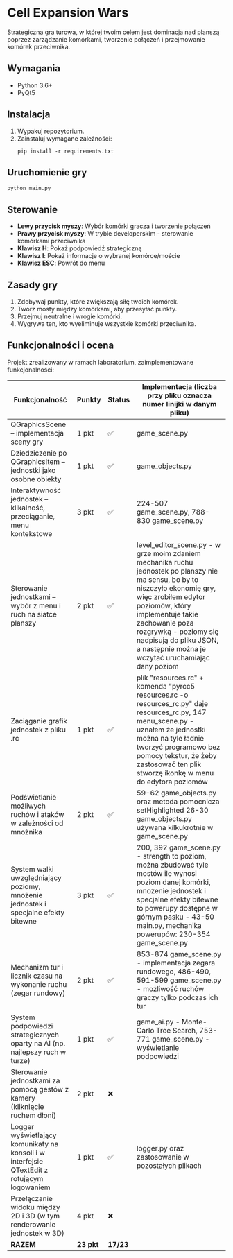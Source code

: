 # Cell Expansion Wars

Strategiczna gra turowa, w której twoim celem jest dominacja nad planszą poprzez zarządzanie komórkami, tworzenie połączeń i przejmowanie komórek przeciwnika.

## Wymagania

- Python 3.6+
- PyQt5

## Instalacja

1. Wypakuj repozytorium.
2. Zainstaluj wymagane zależności:
   ```
   pip install -r requirements.txt
   ```

## Uruchomienie gry

```
python main.py
```

## Sterowanie

- **Lewy przycisk myszy**: Wybór komórki gracza i tworzenie połączeń
- **Prawy przycisk myszy**: W trybie developerskim - sterowanie komórkami przeciwnika
- **Klawisz H**: Pokaż podpowiedź strategiczną
- **Klawisz I**: Pokaż informacje o wybranej komórce/moście
- **Klawisz ESC**: Powrót do menu

## Zasady gry

1. Zdobywaj punkty, które zwiększają siłę twoich komórek.
2. Twórz mosty między komórkami, aby przesyłać punkty.
3. Przejmuj neutralne i wrogie komórki.
4. Wygrywa ten, kto wyeliminuje wszystkie komórki przeciwnika.

## Funkcjonalności i ocena

Projekt zrealizowany w ramach laboratorium, zaimplementowane funkcjonalności:

| Funkcjonalność | Punkty | Status | Implementacja (liczba przy pliku oznacza numer linijki w danym pliku)|
|----------------|--------|--------|--------|
| QGraphicsScene – implementacja sceny gry | 1 pkt | ✅ | game_scene.py |
| Dziedziczenie po QGraphicsItem – jednostki jako osobne obiekty | 1 pkt | ✅ | game_objects.py |
| Interaktywność jednostek – klikalność, przeciąganie, menu kontekstowe | 3 pkt | ✅ | 224-507 game_scene.py, 788-830 game_scene.py |
| Sterowanie jednostkami – wybór z menu i ruch na siatce planszy | 2 pkt | ✅ | level_editor_scene.py - w grze moim zdaniem mechanika ruchu jednostek po planszy nie ma sensu, bo by to niszczyło ekonomię gry, więc zrobiłem edytor poziomów, który implementuje takie zachowanie poza rozgrywką - poziomy się nadpisują do pliku JSON, a następnie można je wczytać uruchamiając dany poziom |
| Zaciąganie grafik jednostek z pliku .rc  | 1 pkt | ✅ | plik "resources.rc" + komenda "pyrcc5 resources.rc -o resources_rc.py" daje resources_rc.py, 147 menu_scene.py - uznałem że jednostki można na tyle ładnie tworzyć programowo bez pomocy tekstur, że żeby zastosować ten plik stworzę ikonkę w menu do edytora poziomów |
| Podświetlanie możliwych ruchów i ataków w zależności od mnożnika | 2 pkt | ✅ | 59-62 game_objects.py oraz metoda pomocnicza setHighlighted 26-30 game_objects.py używana kilkukrotnie w game_scene.py |
| System walki uwzględniający poziomy, mnożenie jednostek i specjalne efekty bitewne  | 3 pkt | ✅ | 200, 392 game_scene.py - strength to poziom, można zbudować tyle mostów ile wynosi poziom danej komórki, mnożenie jednostek i specjalne efekty bitewne to powerupy dostępne w górnym pasku - 43-50 main.py, mechanika powerupów: 230-354 game_scene.py |
| Mechanizm tur i licznik czasu na wykonanie ruchu (zegar rundowy) | 2 pkt | ✅ | 853-874 game_scene.py - implementacja zegara rundowego, 486-490, 591-599 game_scene.py - możliwość ruchów graczy tylko podczas ich tur
| System podpowiedzi strategicznych oparty na AI (np. najlepszy ruch w turze) | 1 pkt | ✅ | game_ai.py - Monte-Carlo Tree Search, 753-771 game_scene.py - wyświetlanie podpowiedzi |
| Sterowanie jednostkami za pomocą gestów z kamery (kliknięcie ruchem dłoni) | 2 pkt | ❌ |
| Logger wyświetlający komunikaty na konsoli i w interfejsie QTextEdit z rotującym logowaniem | 1 pkt | ✅ | logger.py oraz zastosowanie w pozostałych plikach |
| Przełączanie widoku między 2D i 3D (w tym renderowanie jednostek w 3D) | 4 pkt | ❌ |
| **RAZEM** | **23 pkt** | **17/23** |